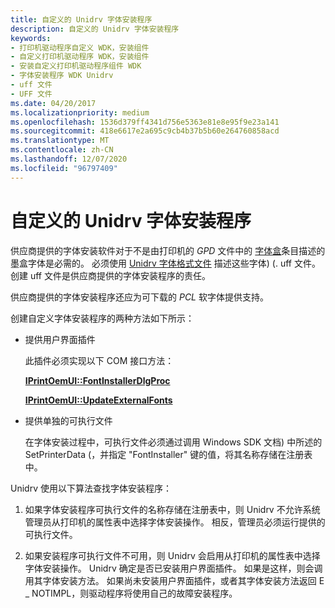 ```yaml
---
title: 自定义的 Unidrv 字体安装程序
description: 自定义的 Unidrv 字体安装程序
keywords:
- 打印机驱动程序自定义 WDK，安装组件
- 自定义打印机驱动程序 WDK，安装组件
- 安装自定义打印机驱动程序组件 WDK
- 字体安装程序 WDK Unidrv
- uff 文件
- UFF 文件
ms.date: 04/20/2017
ms.localizationpriority: medium
ms.openlocfilehash: 1536d379ff4341d756e5363e81e8e95f9e23a141
ms.sourcegitcommit: 418e6617e2a695c9cb4b37b5b60e264760858acd
ms.translationtype: MT
ms.contentlocale: zh-CN
ms.lasthandoff: 12/07/2020
ms.locfileid: "96797409"
---
```

# <a name="customized-font-installers-for-unidrv"></a>自定义的 Unidrv 字体安装程序





供应商提供的字体安装软件对于不是由打印机的 *GPD* 文件中的 [字体盒](font-cartridges.md)条目描述的墨盒字体是必需的。 必须使用 [Unidrv 字体格式文件](customized-font-management.md#ddk-unidrv-font-format-files-gg) 描述这些字体)  (. uff 文件。 创建 uff 文件是供应商提供的字体安装程序的责任。

供应商提供的字体安装程序还应为可下载的 *PCL* 软字体提供支持。

创建自定义字体安装程序的两种方法如下所示：

-   提供用户界面插件

    此插件必须实现以下 COM 接口方法：

    [**IPrintOemUI::FontInstallerDlgProc**](/windows-hardware/drivers/ddi/prcomoem/nf-prcomoem-iprintoemui-fontinstallerdlgproc)

    [**IPrintOemUI::UpdateExternalFonts**](/windows-hardware/drivers/ddi/prcomoem/nf-prcomoem-iprintoemui-updateexternalfonts)

-   提供单独的可执行文件

    在字体安装过程中，可执行文件必须通过调用 Windows SDK 文档) 中所述的 SetPrinterData (，并指定 "FontInstaller" 键的值，将其名称存储在注册表中。

Unidrv 使用以下算法查找字体安装程序：

1.  如果字体安装程序可执行文件的名称存储在注册表中，则 Unidrv 不允许系统管理员从打印机的属性表中选择字体安装操作。 相反，管理员必须运行提供的可执行文件。

2.  如果安装程序可执行文件不可用，则 Unidrv 会启用从打印机的属性表中选择字体安装操作。 Unidrv 确定是否已安装用户界面插件。 如果是这样，则会调用其字体安装方法。 如果尚未安装用户界面插件，或者其字体安装方法返回 E \_ NOTIMPL，则驱动程序将使用自己的故障安装程序。

 

